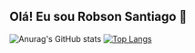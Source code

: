 ## Olá! Eu sou Robson Santiago 👋

![Anurag's GitHub stats](https://github-readme-stats.vercel.app/api?username=rsantiag085&show_icons=true&theme=dracula) [![Top Langs](https://github-readme-stats.vercel.app/api/top-langs/?username=rsantiag085&layout=donut)](https://github.com/rsantiag085/github-readme-stats)

<!--
**rsantiag085/rsantiag085** is a ✨ _special_ ✨ repository because its `README.md` (this file) appears on your GitHub profile.

Here are some ideas to get you started:

- 🔭 I’m currently working on ...
- 🌱 I’m currently learning ...
- 👯 I’m looking to collaborate on ...
- 🤔 I’m looking for help with ...
- 💬 Ask me about ...
- 📫 How to reach me: ...
- 😄 Pronouns: ...
- ⚡ Fun fact: ...
-->
